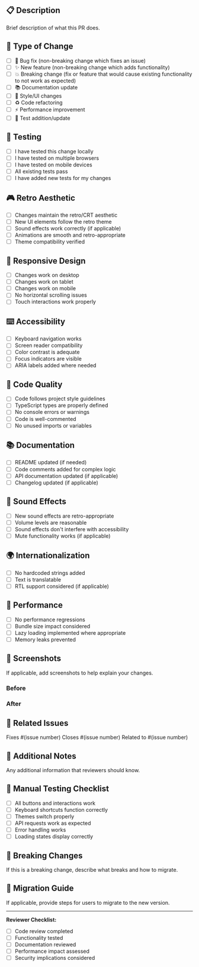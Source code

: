 ## 📋 Description

Brief description of what this PR does.

## 🎯 Type of Change

- [ ] 🐛 Bug fix (non-breaking change which fixes an issue)
- [ ] ✨ New feature (non-breaking change which adds functionality)
- [ ] 💥 Breaking change (fix or feature that would cause existing functionality to not work as expected)
- [ ] 📚 Documentation update
- [ ] 🎨 Style/UI changes
- [ ] ♻️ Code refactoring
- [ ] ⚡ Performance improvement
- [ ] 🧪 Test addition/update

## 🧪 Testing

- [ ] I have tested this change locally
- [ ] I have tested on multiple browsers
- [ ] I have tested on mobile devices
- [ ] All existing tests pass
- [ ] I have added new tests for my changes

## 🎮 Retro Aesthetic

- [ ] Changes maintain the retro/CRT aesthetic
- [ ] New UI elements follow the retro theme
- [ ] Sound effects work correctly (if applicable)
- [ ] Animations are smooth and retro-appropriate
- [ ] Theme compatibility verified

## 📱 Responsive Design

- [ ] Changes work on desktop
- [ ] Changes work on tablet
- [ ] Changes work on mobile
- [ ] No horizontal scrolling issues
- [ ] Touch interactions work properly

## ⌨️ Accessibility

- [ ] Keyboard navigation works
- [ ] Screen reader compatibility
- [ ] Color contrast is adequate
- [ ] Focus indicators are visible
- [ ] ARIA labels added where needed

## 🔧 Code Quality

- [ ] Code follows project style guidelines
- [ ] TypeScript types are properly defined
- [ ] No console errors or warnings
- [ ] Code is well-commented
- [ ] No unused imports or variables

## 📚 Documentation

- [ ] README updated (if needed)
- [ ] Code comments added for complex logic
- [ ] API documentation updated (if applicable)
- [ ] Changelog updated (if applicable)

## 🎵 Sound Effects

- [ ] New sound effects are retro-appropriate
- [ ] Volume levels are reasonable
- [ ] Sound effects don't interfere with accessibility
- [ ] Mute functionality works (if applicable)

## 🌍 Internationalization

- [ ] No hardcoded strings added
- [ ] Text is translatable
- [ ] RTL support considered (if applicable)

## 🚀 Performance

- [ ] No performance regressions
- [ ] Bundle size impact considered
- [ ] Lazy loading implemented where appropriate
- [ ] Memory leaks prevented

## 📸 Screenshots

If applicable, add screenshots to help explain your changes.

### Before

<!-- Add before screenshots here -->

### After

<!-- Add after screenshots here -->

## 🔗 Related Issues

Fixes #(issue number)
Closes #(issue number)
Related to #(issue number)

## 📝 Additional Notes

Any additional information that reviewers should know.

## 🧪 Manual Testing Checklist

- [ ] All buttons and interactions work
- [ ] Keyboard shortcuts function correctly
- [ ] Themes switch properly
- [ ] API requests work as expected
- [ ] Error handling works
- [ ] Loading states display correctly

## 🎯 Breaking Changes

If this is a breaking change, describe what breaks and how to migrate.

## 🔄 Migration Guide

If applicable, provide steps for users to migrate to the new version.

---

**Reviewer Checklist:**

- [ ] Code review completed
- [ ] Functionality tested
- [ ] Documentation reviewed
- [ ] Performance impact assessed
- [ ] Security implications considered
